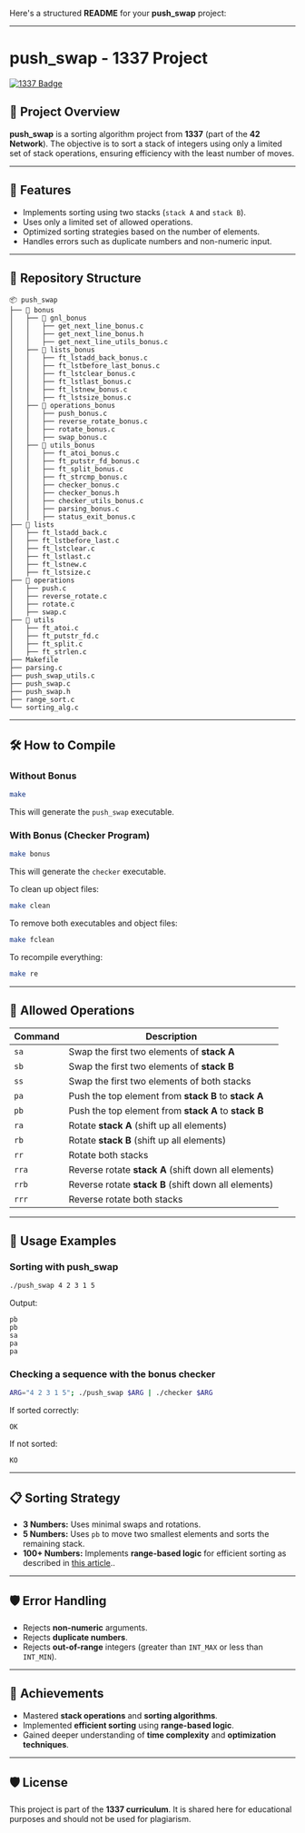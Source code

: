 Here's a structured **README** for your **push_swap** project:  

---

# push_swap - 1337 Project  

[![1337 Badge](https://img.shields.io/badge/1337-Project-blue)](https://www.42network.org/)  

## 📜 Project Overview  

**push_swap** is a sorting algorithm project from **1337** (part of the **42 Network**). The objective is to sort a stack of integers using only a limited set of stack operations, ensuring efficiency with the least number of moves.  

---

## 🚀 Features  

- Implements sorting using two stacks (`stack A` and `stack B`).  
- Uses only a limited set of allowed operations.  
- Optimized sorting strategies based on the number of elements.  
- Handles errors such as duplicate numbers and non-numeric input.  

---

## 📂 Repository Structure  

```plaintext  
📦 push_swap
├── 📂 bonus
│   ├── 📂 gnl_bonus
│   │   ├── get_next_line_bonus.c
│   │   ├── get_next_line_bonus.h
│   │   ├── get_next_line_utils_bonus.c
│   ├── 📂 lists_bonus
│   │   ├── ft_lstadd_back_bonus.c
│   │   ├── ft_lstbefore_last_bonus.c
│   │   ├── ft_lstclear_bonus.c
│   │   ├── ft_lstlast_bonus.c
│   │   ├── ft_lstnew_bonus.c
│   │   ├── ft_lstsize_bonus.c
│   ├── 📂 operations_bonus
│   │   ├── push_bonus.c
│   │   ├── reverse_rotate_bonus.c
│   │   ├── rotate_bonus.c
│   │   ├── swap_bonus.c
│   ├── 📂 utils_bonus
│   │   ├── ft_atoi_bonus.c
│   │   ├── ft_putstr_fd_bonus.c
│   │   ├── ft_split_bonus.c
│   │   ├── ft_strcmp_bonus.c
│   │   ├── checker_bonus.c
│   │   ├── checker_bonus.h
│   │   ├── checker_utils_bonus.c
│   │   ├── parsing_bonus.c
│   │   ├── status_exit_bonus.c
├── 📂 lists
│   ├── ft_lstadd_back.c
│   ├── ft_lstbefore_last.c
│   ├── ft_lstclear.c
│   ├── ft_lstlast.c
│   ├── ft_lstnew.c
│   ├── ft_lstsize.c
├── 📂 operations
│   ├── push.c
│   ├── reverse_rotate.c
│   ├── rotate.c
│   ├── swap.c
├── 📂 utils
│   ├── ft_atoi.c
│   ├── ft_putstr_fd.c
│   ├── ft_split.c
│   ├── ft_strlen.c
├── Makefile
├── parsing.c
├── push_swap_utils.c
├── push_swap.c
├── push_swap.h
├── range_sort.c
└── sorting_alg.c
```  

---

## 🛠️ How to Compile  

### Without Bonus  
```bash  
make  
```  
This will generate the `push_swap` executable.  

### With Bonus (Checker Program)  
```bash  
make bonus  
```  
This will generate the `checker` executable.  

To clean up object files:  
```bash  
make clean  
```  

To remove both executables and object files:  
```bash  
make fclean  
```  

To recompile everything:  
```bash  
make re  
```  

---

## 📖 Allowed Operations  

| Command  | Description |  
|----------|------------|  
| `sa`  | Swap the first two elements of **stack A** |  
| `sb`  | Swap the first two elements of **stack B** |  
| `ss`  | Swap the first two elements of both stacks |  
| `pa`  | Push the top element from **stack B** to **stack A** |  
| `pb`  | Push the top element from **stack A** to **stack B** |  
| `ra`  | Rotate **stack A** (shift up all elements) |  
| `rb`  | Rotate **stack B** (shift up all elements) |  
| `rr`  | Rotate both stacks |  
| `rra` | Reverse rotate **stack A** (shift down all elements) |  
| `rrb` | Reverse rotate **stack B** (shift down all elements) |  
| `rrr` | Reverse rotate both stacks |  

---

## 📖 Usage Examples  

### **Sorting with push_swap**  

```bash  
./push_swap 4 2 3 1 5  
```  
Output:  
```plaintext  
pb  
pb  
sa  
pa  
pa  
```  

### **Checking a sequence with the bonus checker**  

```bash  
ARG="4 2 3 1 5"; ./push_swap $ARG | ./checker $ARG  
```  
If sorted correctly:  
```plaintext  
OK  
```  
If not sorted:  
```plaintext  
KO  
```  

---

## 📋 Sorting Strategy  

- **3 Numbers:** Uses minimal swaps and rotations.  
- **5 Numbers:** Uses `pb` to move two smallest elements and sorts the remaining stack.  
- **100+ Numbers:** Implements **range-based logic** for efficient sorting as described in [this article](https://medium.com/@abdelhadi-salah/push-swap-42-e0abfe0e0fef)..  

---

## 🛡️ Error Handling  

- Rejects **non-numeric** arguments.  
- Rejects **duplicate numbers**.  
- Rejects **out-of-range** integers (greater than `INT_MAX` or less than `INT_MIN`).  

---

## 🌟 Achievements  

- Mastered **stack operations** and **sorting algorithms**.  
- Implemented **efficient sorting** using **range-based logic**.  
- Gained deeper understanding of **time complexity** and **optimization techniques**.  

---

## 🛡️ License  

This project is part of the **1337 curriculum**. It is shared here for educational purposes and should not be used for plagiarism.
